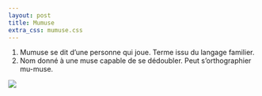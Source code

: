 ```yaml
---
layout: post
title: Mumuse
extra_css: mumuse.css
---
```


1. Mumuse se dit d’une personne qui joue. Terme issu du langage familier.
2. Nom donné à une muse capable de se dédoubler. Peut s’orthographier mu-muse.

<img src="/img/24.mumuse.jpg" />